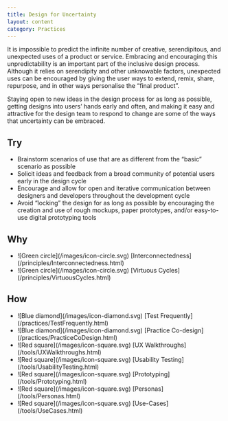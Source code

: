 ```yaml
---
title: Design for Uncertainty
layout: content
category: Practices
---
```


It is impossible to predict the infinite number of creative, serendipitous, and unexpected uses of a product or service. Embracing and encouraging this unpredictability is an important part of the inclusive design process. Although it relies on serendipity and other unknowable factors, unexpected uses can be encouraged by giving the user ways to extend, remix, share, repurpose, and in other ways personalise the “final product”.

Staying open to new ideas in the design process for as long as possible, getting designs into users’ hands early and often, and making it easy and attractive for the design team to respond to change are some of the ways that uncertainty can be embraced.

## Try
* Brainstorm scenarios of use that are as different from the “basic” scenario as possible
* Solicit ideas and feedback from a broad community of potential users early in the design cycle
* Encourage and allow for open and iterative communication between designers and developers throughout the development cycle
* Avoid “locking” the design for as long as possible by encouraging the creation and use of rough mockups, paper prototypes, and/or easy-to-use digital prototyping tools


## Why
<ul class="docs-guidelines-articleContentUseWhyHow"><li>![Green circle](/images/icon-circle.svg) [Interconnectedness](/principles/Interconnectedness.html)</li>
<li>![Green circle](/images/icon-circle.svg) [Virtuous Cycles](/principles/VirtuousCycles.html)</li></ul>

## How
<ul class="docs-guidelines-articleContentUseWhyHow"><li>![Blue diamond](/images/icon-diamond.svg) [Test Frequently](/practices/TestFrequently.html)</li>
<li>![Blue diamond](/images/icon-diamond.svg) [Practice Co-design](/practices/PracticeCoDesign.html)</li>
<li>![Red square](/images/icon-square.svg) [UX Walkthroughs](/tools/UXWalkthroughs.html)</li>
<li>![Red square](/images/icon-square.svg) [Usability Testing](/tools/UsabilityTesting.html)</li>
<li>![Red square](/images/icon-square.svg) [Prototyping](/tools/Prototyping.html)</li>
<li>![Red square](/images/icon-square.svg) [Personas](/tools/Personas.html)</li>
<li>![Red square](/images/icon-square.svg) [Use-Cases](/tools/UseCases.html)</li></ul>
